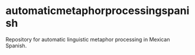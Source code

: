 # automaticmetaphorprocessingspanish
Repository for automatic linguistic metaphor processing in Mexican Spanish.
